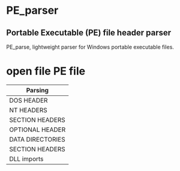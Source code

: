 # PE_parser
Portable Executable (PE) file header parser
------
PE_parse, lightweight parser for Windows portable executable files.

# open file PE file 

|Parsing |
|--|
| DOS HEADER |    
| NT HEADERS |  
| SECTION HEADERS |    
| OPTIONAL HEADER |  
| DATA DIRECTORIES |   
 |SECTION HEADERS  |    
 |DLL imports   | 
